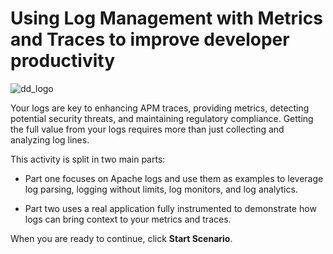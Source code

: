 # Using Log Management with Metrics and Traces to improve developer productivity

![dd_logo](https://raw.githubusercontent.com/l0k0ms/workshops/mainsing-logs-to-improve-developer-productivity/images/dd_logo.png)

Your logs are key to enhancing APM traces, providing metrics, detecting potential security threats, and maintaining regulatory compliance. Getting the full value from your logs requires more than just collecting and analyzing log lines.

This activity is split in two main parts:

* Part one focuses on Apache logs and use them as examples to leverage log parsing, logging without limits, log monitors, and log analytics.

* Part two uses a real application fully instrumented to demonstrate how logs can bring context to your metrics and traces.

When you are ready to continue, click **Start Scenario**.
